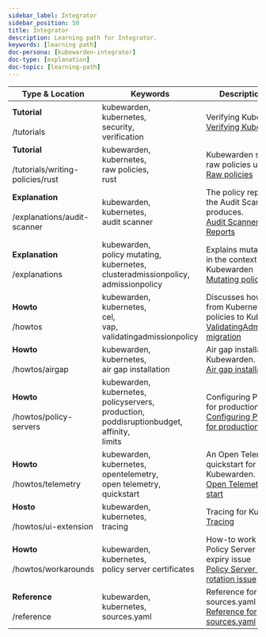 ```yaml
---
sidebar_label: Integrator
sidebar_position: 50
title: Integrator
description: Learning path for Integrator.
keywords: [learning path]
doc-persona: [kubewarden-integrator]
doc-type: [explanation]
doc-topic: [learning-path]
---
```


|Type & Location|Keywords|Description & Title|
|-|-|-|
|<strong>Tutorial</strong><br/><br/>/tutorials|kubewarden,<br/>kubernetes,<br/>security,<br/>verification|Verifying Kubewarden.<br/>[Verifying Kubewarden](../tutorials/verifying-kubewarden.md)|
|<strong>Tutorial</strong><br/><br/>/tutorials/writing-policies/rust|kubewarden,<br/>kubernetes,<br/>raw policies,<br/>rust|Kubewarden support for raw policies using Rust.<br/>[Raw policies](../tutorials/writing-policies/rust/08-raw-policies.md)|
|<strong>Explanation</strong><br/><br/>/explanations/audit-scanner|kubewarden,<br/>kubernetes,<br/>audit scanner|The policy reports that the Audit Scanner produces.<br/>[Audit Scanner - Policy Reports](../explanations/audit-scanner/policy-reports.md)|
|<strong>Explanation</strong><br/><br/>/explanations|kubewarden,<br/>policy mutating,<br/>kubernetes,<br/>clusteradmissionpolicy,<br/>admissionpolicy|Explains mutating policies in the context of Kubewarden<br/>[Mutating policies](../explanations/mutating-policies.md)|
|<strong>Howto</strong><br/><br/>/howtos|kubewarden,<br/>kubernetes,<br/>cel,<br/>vap,<br/>validatingadmissionpolicy|Discusses how to migrate from Kubernetes VAP policies to Kubewarden.<br/>[ValidatingAdmissionPolicy migration](../howtos/vap-migration.md)|
|<strong>Howto</strong><br/><br/>/howtos/airgap|kubewarden,<br/>kubernetes,<br/>air gap installation|Air gap installation for Kubewarden.<br/>[Air gap installation](../howtos/airgap/02-install.md)|
|<strong>Howto</strong><br/><br/>/howtos/policy-servers|kubewarden,<br/>kubernetes,<br/>policyservers,<br/>production,<br/>poddisruptionbudget,<br/>affinity,<br/>limits|Configuring PolicyServers for production<br/>[Configuring PolicyServers for production](../howtos/policy-servers/03-production-deployments.md)|
|<strong>Howto</strong><br/><br/>/howtos/telemetry|kubewarden,<br/>kubernetes,<br/>opentelemetry,<br/>open telemetry,<br/>quickstart|An Open Telemetry quickstart for Kubewarden.<br/>[Open Telemetry quick start](../howtos/telemetry/10-opentelemetry-qs.md)|
|<strong>Hosto</strong><br/><br/>/howtos/ui-extension|kubewarden,<br/>kubernetes,<br/>tracing|Tracing for Kubewarden.<br/>[Tracing](../howtos/ui-extension/03-tracing.md)|
|<strong>Howto</strong><br/><br/>/howtos/workarounds|kubewarden,<br/>kubernetes,<br/>policy server certificates|How-to work around Policy Server certificate expiry issue<br/>[Policy Server certificate rotation issue](../howtos/workarounds/policy-server-certificate-expiry.md)|
|<strong>Reference</strong><br/><br/>/reference|kubewarden,<br/>kubernetes,<br/>sources.yaml|Reference for sources.yaml<br/>[Reference for sources.yaml](../reference/sources_yaml.md)|
